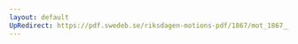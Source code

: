 ```yaml
---
layout: default
UpRedirect: https://pdf.swedeb.se/riksdagen-motions-pdf/1867/mot_1867__ak__00069/mot_1867__ak__00069_001.pdf
---
```

